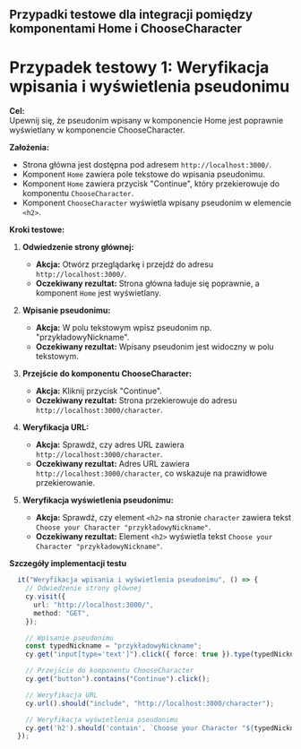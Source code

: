 ## Przypadki testowe dla integracji pomiędzy komponentami Home i ChooseCharacter
# Przypadek testowy 1: Weryfikacja wpisania i wyświetlenia pseudonimu

**Cel:**  
Upewnij się, że pseudonim wpisany w komponencie Home jest poprawnie wyświetlany w komponencie ChooseCharacter.

**Założenia:**
- Strona główna jest dostępna pod adresem `http://localhost:3000/`.
- Komponent `Home` zawiera pole tekstowe do wpisania pseudonimu.
- Komponent `Home` zawiera przycisk "Continue", który przekierowuje do komponentu `ChooseCharacter`.
- Komponent `ChooseCharacter` wyświetla wpisany pseudonim w elemencie `<h2>`.

**Kroki testowe:**

1. **Odwiedzenie strony głównej:**
   - **Akcja:** Otwórz przeglądarkę i przejdź do adresu `http://localhost:3000/`.
   - **Oczekiwany rezultat:** Strona główna ładuje się poprawnie, a komponent `Home` jest wyświetlany.

2. **Wpisanie pseudonimu:**
   - **Akcja:** W polu tekstowym wpisz pseudonim np. "przykładowyNickname".
   - **Oczekiwany rezultat:** Wpisany pseudonim jest widoczny w polu tekstowym.

3. **Przejście do komponentu ChooseCharacter:**
   - **Akcja:** Kliknij przycisk "Continue".
   - **Oczekiwany rezultat:** Strona przekierowuje do adresu `http://localhost:3000/character`.

4. **Weryfikacja URL:**
   - **Akcja:** Sprawdź, czy adres URL zawiera `http://localhost:3000/character`.
   - **Oczekiwany rezultat:** Adres URL zawiera `http://localhost:3000/character`, co wskazuje na prawidłowe przekierowanie.

5. **Weryfikacja wyświetlenia pseudonimu:**
   - **Akcja:** Sprawdź, czy element `<h2>` na stronie `character` zawiera tekst `Choose your Character "przykładowyNickname"`.
   - **Oczekiwany rezultat:** Element `<h2>` wyświetla tekst `Choose your Character "przykładowyNickname"`.

**Szczegóły implementacji testu**

```typescript
  it("Weryfikacja wpisania i wyświetlenia pseudonimu", () => {
    // Odwiedzenie strony głównej
    cy.visit({
      url: "http://localhost:3000/",
      method: "GET",
    });

    // Wpisanie pseudonimu
    const typedNickname = "przykładowyNickname";
    cy.get("input[type='text']").click({ force: true }).type(typedNickname);

    // Przejście do komponentu ChooseCharacter
    cy.get("button").contains("Continue").click();

    // Weryfikacja URL
    cy.url().should("include", "http://localhost:3000/character");

    // Weryfikacja wyświetlenia pseudonimu
    cy.get('h2').should('contain', `Choose your Character "${typedNickname}"`);
  });
